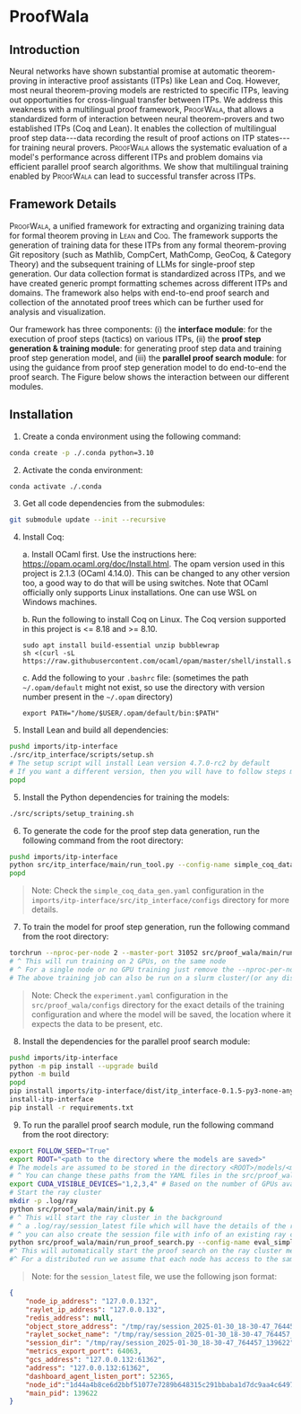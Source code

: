 # ProofWala

## Introduction
Neural networks have shown substantial promise at automatic theorem-proving in interactive proof assistants (ITPs) like Lean and Coq. However, most neural theorem-proving models are restricted to specific ITPs, leaving out opportunities for cross-lingual transfer between ITPs. We address this weakness with a multilingual proof framework, <span style="font-variant:small-caps;">ProofWala</span>, that allows a standardized form of interaction between neural theorem-provers and two established ITPs (Coq and Lean). It enables the collection of multilingual proof step data---data recording the result of proof actions on ITP states---for training neural provers. 
 <span style="font-variant:small-caps;">ProofWala</span> allows the systematic evaluation of a model's performance across different ITPs and problem domains via efficient parallel proof search algorithms. We show that multilingual training enabled by <span style="font-variant:small-caps;">ProofWala</span> can lead to successful transfer across ITPs. 

 ## Framework Details
 <span style="font-variant:small-caps;">ProofWala</span>, a unified framework for extracting and organizing training data for formal theorem proving in <span style="font-variant:small-caps;">Lean</span> and <span style="font-variant:small-caps;">Coq</span>. The framework supports the generation of training data for these ITPs from any formal theorem-proving Git repository (such as Mathlib, CompCert, MathComp, GeoCoq, & Category Theory) and the subsequent training of LLMs for single-proof step generation. Our data collection format is standardized across ITPs, and we have created generic prompt formatting schemes across different ITPs and domains. The framework also helps with end-to-end proof search and collection of the annotated proof trees which can be further used for analysis and visualization.

 Our framework has three components: 
(i) the **interface module**: for the execution of proof steps (tactics) on various ITPs, (ii) the **proof step generation & training module**: for generating proof step data and training proof step generation model, and (iii) the **parallel proof search module**: for using the guidance from proof step generation model to do end-to-end the proof search. The Figure below shows the interaction between our different modules.

## Installation
1. Create a conda environment using the following command:
```bash
conda create -p ./.conda python=3.10
```
2. Activate the conda environment:
```bash
conda activate ./.conda
```
3. Get all code dependencies from the submodules:
```bash
git submodule update --init --recursive
```
4. Install Coq:

    a. Install OCaml first. Use the instructions here: https://opam.ocaml.org/doc/Install.html. The opam version used in this project is 2.1.3 (OCaml 4.14.0). This can be changed to any other version too, a good way to do that will be using switches. Note that OCaml officially only supports Linux installations. One can use WSL on Windows machines.

    b. Run the following to install Coq on Linux. The Coq version supported in this project is <= 8.18 and >= 8.10. 
    ```
    sudo apt install build-essential unzip bubblewrap
    sh <(curl -sL https://raw.githubusercontent.com/ocaml/opam/master/shell/install.sh)
    ```

    c. Add the following to your `.bashrc` file: (sometimes the path `~/.opam/default` might not exist, so use the directory with version number present in the `~/.opam` directory)
    ```
    export PATH="/home/$USER/.opam/default/bin:$PATH"
    ```

4. Install Lean and build all dependencies:
```bash
pushd imports/itp-interface
./src/itp_interface/scripts/setup.sh
# The setup script will install Lean version 4.7.0-rc2 by default
# If you want a different version, then you will have to follow steps mentioned in installing differnt Lean Version section
popd
```

5. Install the Python dependencies for training the models:
```bash
./src/scripts/setup_training.sh
```

6. To generate the code for the proof step data generation, run the following command from the root directory:
```bash
pushd imports/itp-interface
python src/itp_interface/main/run_tool.py --config-name simple_coq_data_gen
popd
```
>Note: Check the `simple_coq_data_gen.yaml` configuration in the `imports/itp-interface/src/itp_interface/configs` directory for more details.

7. To train the model for proof step generation, run the following command from the root directory:
```bash
torchrun --nproc-per-node 2 --master-port 31052 src/proof_wala/main/run.py --config-name experiment
# ^ This will run training on 2 GPUs, on the same node
# ^ For a single node or no GPU training just remove the --nproc-per-node 2 and --master-port 31052 and torchrun
# The above training job can also be run on a slurm cluster/(or any distributed cluster), for that refer the per_node_job.sh and slurm.sh script in the root directory
```
>Note: Check the `experiment.yaml` configuration in the `src/proof_wala/configs` directory for the exact details of the training configuration and where the model will be saved, the location where it expects the data to be present, etc.

8. Install the dependencies for the parallel proof search module:
```bash
pushd imports/itp-interface
python -m pip install --upgrade build
python -m build
popd
pip install imports/itp-interface/dist/itp_interface-0.1.5-py3-none-any.whl --force-reinstall
install-itp-interface
pip install -r requirements.txt
```

9. To run the parallel proof search module, run the following command from the root directory:
```bash
export FOLLOW_SEED="True"
export ROOT="<path to the directory where the models are saved>"
# The models are assumed to be stored in the directory <ROOT>/models/<model_name>
# ^ You can change these paths from the YAML files in the src/proof_wala/configs directory
export CUDA_VISIBLE_DEVICES="1,2,3,4" # Based on the number of GPUs available
# Start the ray cluster
mkdir -p .log/ray
python src/proof_wala/main/init.py &
# ^ This will start the ray cluster in the background
# ^ a .log/ray/session_latest file which will have the details of the ray cluster
# ^ you can also create the session file with info of an existing ray cluster without starting a new one
python src/proof_wala/main/run_proof_search.py --config-name eval_simple_lean_test_multilingual
#^ This will automatically start the proof search on the ray cluster mentioned in the session_latest file
#^ For a distributed run we assume that each node has access to the same data, models, essentially the same file system (NFS, SMB, etc)
```
>Note: for the `session_latest` file, we use the following json format:
```json
{
    "node_ip_address": "127.0.0.132", 
    "raylet_ip_address": "127.0.0.132", 
    "redis_address": null, 
    "object_store_address": "/tmp/ray/session_2025-01-30_18-30-47_764457_139622/sockets/plasma_store", 
    "raylet_socket_name": "/tmp/ray/session_2025-01-30_18-30-47_764457_139622/sockets/raylet", "webui_url": "127.0.0.1:8265", 
    "session_dir": "/tmp/ray/session_2025-01-30_18-30-47_764457_139622",
    "metrics_export_port": 64063, 
    "gcs_address": "127.0.0.132:61362", 
    "address": "127.0.0.132:61362",
    "dashboard_agent_listen_port": 52365, 
    "node_id":"1d44a4b8ce6d2bbf51077e7289b648315c291bbaba1d7dc9aa4c6497", 
    "main_pid": 139622
}
```
